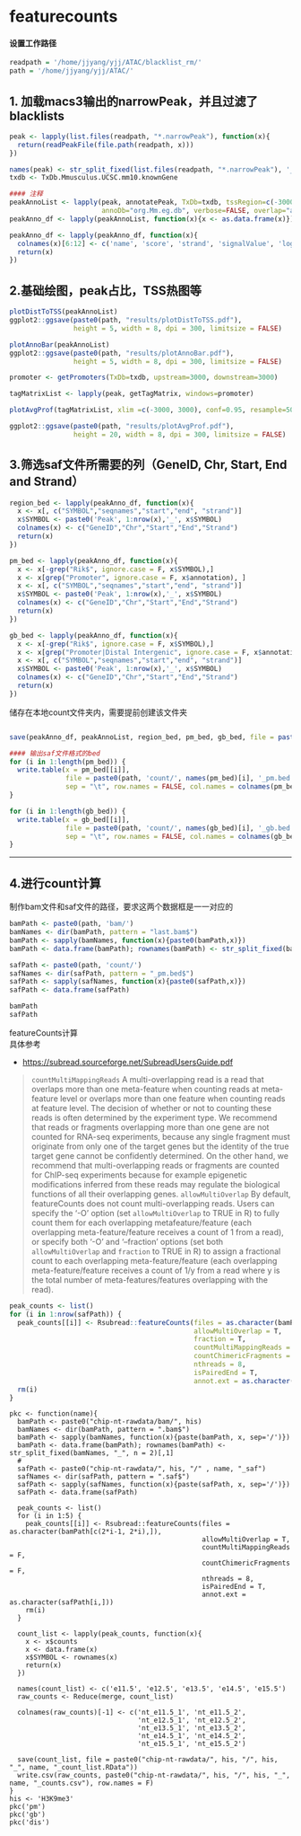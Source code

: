 # featurecounts

#### 设置工作路径 ####  
```r
readpath = '/home/jjyang/yjj/ATAC/blacklist_rm/'
path = '/home/jjyang/yjj/ATAC/'
```

## 1. 加载macs3输出的narrowPeak，并且过滤了blacklists  
```r
peak <- lapply(list.files(readpath, "*.narrowPeak"), function(x){
  return(readPeakFile(file.path(readpath, x)))
})

names(peak) <- str_split_fixed(list.files(readpath, "*.narrowPeak"), '_p', n = 2)[,1]
txdb <- TxDb.Mmusculus.UCSC.mm10.knownGene

#### 注释  
peakAnnoList <- lapply(peak, annotatePeak, TxDb=txdb, tssRegion=c(-3000, 3000), 
                       annoDb="org.Mm.eg.db", verbose=FALSE, overlap="all")
peakAnno_df <- lapply(peakAnnoList, function(x){x <- as.data.frame(x)})

peakAnno_df <- lapply(peakAnno_df, function(x){
  colnames(x)[6:12] <- c('name', 'score', 'strand', 'signalValue', 'log10pValue', 'log10qValue', 'summit_peak_start')
  return(x)
})
```

## 2.基础绘图，peak占比，TSS热图等   
```r
plotDistToTSS(peakAnnoList)
ggplot2::ggsave(paste0(path, "results/plotDistToTSS.pdf"),
                height = 5, width = 8, dpi = 300, limitsize = FALSE)

plotAnnoBar(peakAnnoList)
ggplot2::ggsave(paste0(path, "results/plotAnnoBar.pdf"),
                height = 5, width = 8, dpi = 300, limitsize = FALSE)

promoter <- getPromoters(TxDb=txdb, upstream=3000, downstream=3000)

tagMatrixList <- lapply(peak, getTagMatrix, windows=promoter)

plotAvgProf(tagMatrixList, xlim =c(-3000, 3000), conf=0.95, resample=500, facet="row")

ggplot2::ggsave(paste0(path, "results/plotAvgProf.pdf"),
                height = 20, width = 8, dpi = 300, limitsize = FALSE)
```

## 3.筛选saf文件所需要的列（GeneID, Chr, Start, End and Strand）
```r
region_bed <- lapply(peakAnno_df, function(x){
  x <- x[, c("SYMBOL","seqnames","start","end", "strand")]
  x$SYMBOL <- paste0('Peak', 1:nrow(x),'_', x$SYMBOL)
  colnames(x) <- c("GeneID","Chr","Start","End","Strand")
  return(x)
})

pm_bed <- lapply(peakAnno_df, function(x){
  x <- x[-grep("Rik$", ignore.case = F, x$SYMBOL),]
  x <- x[grep("Promoter", ignore.case = F, x$annotation), ]
  x <- x[, c("SYMBOL","seqnames","start","end", "strand")]
  x$SYMBOL <- paste0('Peak', 1:nrow(x),'_', x$SYMBOL)
  colnames(x) <- c("GeneID","Chr","Start","End","Strand")
  return(x)
})

gb_bed <- lapply(peakAnno_df, function(x){
  x <- x[-grep("Rik$", ignore.case = F, x$SYMBOL),]
  x <- x[grep("Promoter|Distal Intergenic", ignore.case = F, x$annotation), ]
  x <- x[, c("SYMBOL","seqnames","start","end", "strand")]
  x$SYMBOL <- paste0('Peak', 1:nrow(x),'_', x$SYMBOL)
  colnames(x) <- c("GeneID","Chr","Start","End","Strand")
  return(x)
})
```

储存在本地count文件夹内，需要提前创建该文件夹
```r

save(peakAnno_df, peakAnnoList, region_bed, pm_bed, gb_bed, file = paste0(path, 'count/Anno_df.RData'))

#### 输出saf文件格式的bed
for (i in 1:length(pm_bed)) {
  write.table(x = pm_bed[[i]],
              file = paste0(path, 'count/', names(pm_bed)[i], '_pm.bed'),
              sep = "\t", row.names = FALSE, col.names = colnames(pm_bed[[i]]), quote = FALSE)
}

for (i in 1:length(gb_bed)) {
  write.table(x = gb_bed[[i]],
              file = paste0(path, 'count/', names(gb_bed)[i], '_gb.bed'),
              sep = "\t", row.names = FALSE, col.names = colnames(gb_bed[[i]]), quote = FALSE)
}
```
---

## 4.进行count计算  

制作bam文件和saf文件的路径，要求这两个数据框是一一对应的   
```r
bamPath <- paste0(path, 'bam/')
bamNames <- dir(bamPath, pattern = "last.bam$") 
bamPath <- sapply(bamNames, function(x){paste0(bamPath,x)})     
bamPath <- data.frame(bamPath); rownames(bamPath) <- str_split_fixed(bamNames, "_", n = 2)[,1]

safPath <- paste0(path, 'count/')
safNames <- dir(safPath, pattern = "_pm.bed$") 
safPath <- sapply(safNames, function(x){paste0(safPath,x)})   
safPath <- data.frame(safPath)

bamPath
safPath
```
featureCounts计算  
具体参考  
- https://subread.sourceforge.net/SubreadUsersGuide.pdf  
> `countMultiMappingReads` A multi-overlapping read is a read that overlaps more than one meta-feature when counting reads at meta-feature level or overlaps more than one feature when counting reads at feature level. The decision of whether or not to counting these reads is often determined by the experiment type. We recommend that reads or fragments overlapping more than one gene are not counted for RNA-seq experiments, because any single fragment must originate from only one of the target genes but the identity of the true target gene cannot be confidently determined. On the other hand, we recommend that multi-overlapping reads or fragments are counted for ChIP-seq experiments because for example epigenetic modifications inferred from these reads may regulate the biological functions of all their overlapping genes.
> `allowMultiOverlap` By default, featureCounts does not count multi-overlapping reads. Users can specify the ‘-O’ option (set `allowMultiOverlap` to TRUE in R) to fully count them for each overlapping metafeature/feature (each overlapping meta-feature/feature receives a count of 1 from a read), or specify both ‘-O’ and ‘–fraction’ options (set both `allowMultiOverlap` and `fraction` to TRUE in R) to assign a fractional count to each overlapping meta-feature/feature (each overlapping meta-feature/feature receives a count of 1/y from a read where y is the total number of meta-features/features overlapping with the read).

```r
peak_counts <- list()
for (i in 1:nrow(safPath)) {
  peak_counts[[i]] <- Rsubread::featureCounts(files = as.character(bamPath[i,]),
                                              allowMultiOverlap = T, 
                                              fraction = T,
                                              countMultiMappingReads = T,
                                              countChimericFragments = F,
                                              nthreads = 8,
                                              isPairedEnd = T,
                                              annot.ext = as.character(safPath[i,]))
  rm(i)
}
```


    pkc <- function(name){
      bamPath <- paste0("chip-nt-rawdata/bam/", his)
      bamNames <- dir(bamPath, pattern = ".bam$") 
      bamPath <- sapply(bamNames, function(x){paste(bamPath, x, sep='/')})   
      bamPath <- data.frame(bamPath); rownames(bamPath) <- str_split_fixed(bamNames, "_", n = 2)[,1]
      #
      safPath <- paste0("chip-nt-rawdata/", his, "/" , name, "_saf")
      safNames <- dir(safPath, pattern = ".saf$") 
      safPath <- sapply(safNames, function(x){paste(safPath, x, sep='/')})   
      safPath <- data.frame(safPath) 

      peak_counts <- list()
      for (i in 1:5) {
        peak_counts[[i]] <- Rsubread::featureCounts(files = as.character(bamPath[c(2*i-1, 2*i),]),
                                                    allowMultiOverlap = T,
                                                    countMultiMappingReads = F,
                                                    countChimericFragments = F,
                                                    nthreads = 8,
                                                    isPairedEnd = T,
                                                    annot.ext = as.character(safPath[i,]))
        rm(i)
      }

      count_list <- lapply(peak_counts, function(x){
        x <- x$counts
        x <- data.frame(x)
        x$SYMBOL <- rownames(x)
        return(x)
      })

      names(count_list) <- c('e11.5', 'e12.5', 'e13.5', 'e14.5', 'e15.5')
      raw_counts <- Reduce(merge, count_list)

      colnames(raw_counts)[-1] <- c('nt_e11.5_1', 'nt_e11.5_2', 
                                    'nt_e12.5_1', 'nt_e12.5_2', 
                                    'nt_e13.5_1', 'nt_e13.5_2', 
                                    'nt_e14.5_1', 'nt_e14.5_2', 
                                    'nt_e15.5_1', 'nt_e15.5_2')

      save(count_list, file = paste0("chip-nt-rawdata/", his, "/", his, "_", name, "_count_list.RData"))
      write.csv(raw_counts, paste0("chip-nt-rawdata/", his, "/", his, "_", name, "_counts.csv"), row.names = F)
    }
    his <- 'H3K9me3'
    pkc('pm')
    pkc('gb')
    pkc('dis')
